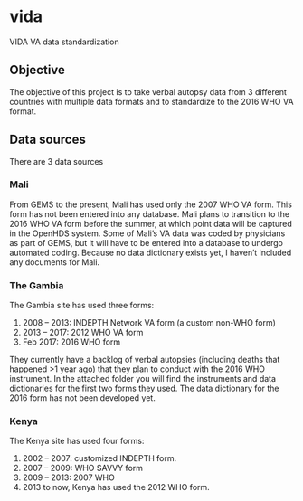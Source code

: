 # vida
VIDA VA data standardization

## Objective

The objective of this project is to take verbal autopsy data from 3 different countries with multiple data formats and to standardize to the 2016 WHO VA format.

## Data sources

There are 3 data sources

### Mali

From GEMS to the present, Mali has used only the 2007 WHO VA form.  This form has not been entered into any database.  Mali plans to transition to the 2016 WHO VA form before the summer, at which point data will be captured in the OpenHDS system.  Some of Mali’s VA data was coded by physicians as part of GEMS, but it will have to be entered into a database to undergo automated coding.  Because no data dictionary exists yet, I haven’t included any documents for Mali.
 
### The Gambia  
 
The Gambia site has used three forms:

1. 2008 – 2013: INDEPTH Network VA form (a custom non-WHO form)
2. 2013 – 2017: 2012 WHO VA form
3. Feb 2017: 2016 WHO form 
 
They currently have a backlog of verbal autopsies (including deaths that happened >1 year ago) that they plan to conduct with the 2016 WHO instrument.  In the attached folder you will find the instruments and data dictionaries for the first two forms they used.  The data dictionary for the 2016 form has not been developed yet.
 
### Kenya 
 
The Kenya site has used four forms:
 
1. 2002 – 2007: customized INDEPTH form.  
2. 2007 – 2009: WHO SAVVY form
3. 2009 – 2013: 2007 WHO 
4. 2013 to now, Kenya has used the 2012 WHO form.  